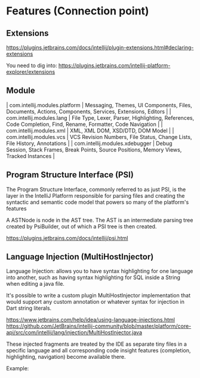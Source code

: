 # Features (Connection point)


## Extensions


https://plugins.jetbrains.com/docs/intellij/plugin-extensions.html#declaring-extensions

You need to dig into: https://plugins.jetbrains.com/intellij-platform-explorer/extensions

## Module


| com.intellij.modules.platform | Messaging, Themes, UI Components, Files, Documents, Actions, Components, Services, Extensions, Editors |
| com.intellij.modules.lang | File Type, Lexer, Parser, Highlighting, References, Code Completion, Find, Rename, Formatter, Code Navigation |
| com.intellij.modules.xml | XML, XML DOM, XSD/DTD, DOM Model |
| com.intellij.modules.vcs | VCS Revision Numbers, File Status, Change Lists, File History, Annotations |
| com.intellij.modules.xdebugger | Debug Session, Stack Frames, Break Points, Source Positions, Memory Views, Tracked Instances |


## Program Structure Interface (PSI)

The Program Structure Interface, commonly referred to as just PSI, 
is the layer in the IntelliJ Platform responsible for parsing files 
and creating the syntactic and semantic code model that powers so many of the platform's features

A ASTNode is node in the AST tree. The AST is an intermediate parsing tree created by PsiBuilder, 
out of which a PSI tree is then created.

https://plugins.jetbrains.com/docs/intellij/psi.html

## Language Injection (MultiHostInjector)
Language Injection: allows you to have syntax highlighting for one language into another, 
such as having syntax highlighting for SQL inside a String when editing a java file.

It's possible to write a custom plugin MultiHostInjector implementation 
that would support any custom annotation or whatever syntax for injection in Dart string literals.


https://www.jetbrains.com/help/idea/using-language-injections.html
https://github.com/JetBrains/intellij-community/blob/master/platform/core-api/src/com/intellij/lang/injection/MultiHostInjector.java

These injected fragments are treated by the IDE as separate tiny files in a specific language and all corresponding code insight features
(completion, highlighting, navigation) become available there.

Example: 

